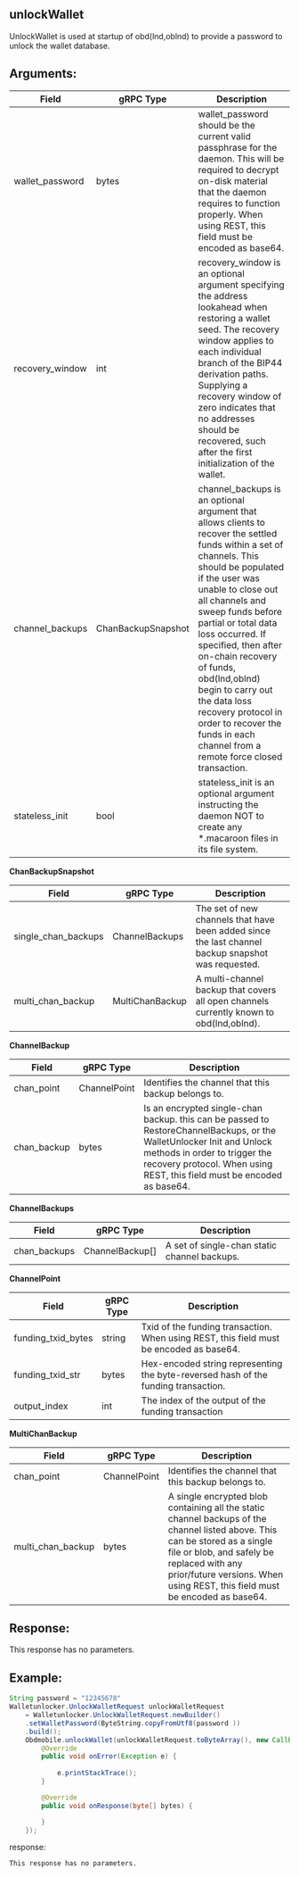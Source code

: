 ## unlockWallet

UnlockWallet is used at startup of obd(lnd,oblnd) to provide a password to unlock the wallet database.

## Arguments:
| Field		             |	gRPC Type		    |	 Description  |
| -------- 	             |	---------           |    ---------    |  
| wallet_password	     |	bytes		        |    wallet_password should be the current valid passphrase for the daemon. This will be required to decrypt on-disk material that the daemon requires to function properly. When using REST, this field must be encoded as base64.|
| recovery_window	     |	int		            |    recovery_window is an optional argument specifying the address lookahead when restoring a wallet seed. The recovery window applies to each individual branch of the BIP44 derivation paths. Supplying a recovery window of zero indicates that no addresses should be recovered, such after the first initialization of the wallet.|
| channel_backups	     |	ChanBackupSnapshot	|   channel_backups is an optional argument that allows clients to recover the settled funds within a set of channels. This should be populated if the user was unable to close out all channels and sweep funds before partial or total data loss occurred. If specified, then after on-chain recovery of funds, obd(lnd,oblnd) begin to carry out the data loss recovery protocol in order to recover the funds in each channel from a remote force closed transaction.|
| stateless_init	     |	bool		        |   stateless_init is an optional argument instructing the daemon NOT to create any *.macaroon files in its file system.|  

**ChanBackupSnapshot**

| Field		         |	gRPC Type		    |	   Description  |
| -------- 	         |	---------           |      ---------      |  
| single_chan_backups|	ChannelBackups	    |      The set of new channels that have been added since the last channel backup snapshot was requested.|  
| multi_chan_backup  |	MultiChanBackup	    |      A multi-channel backup that covers all open channels currently known to obd(lnd,oblnd).|

**ChannelBackup**

| Field		            |	gRPC Type		|	Description  |
| -------- 	            |	---------       |   ---------    |  
| chan_point            |	ChannelPoint	|   Identifies the channel that this backup belongs to.|  
| chan_backup           |	bytes	        |   Is an encrypted single-chan backup. this can be passed to RestoreChannelBackups, or the WalletUnlocker Init and Unlock methods in order to trigger the recovery protocol. When using REST, this field must be encoded as base64.|

**ChannelBackups**

| Field		        |	gRPC Type		    |	 Description  |
| -------- 	        |	---------           |    ---------    |  
| chan_backups      |	ChannelBackup[]	    |    A set of single-chan static channel backups.|

**ChannelPoint**

| Field		            |	gRPC Type		|	 Description  |
| -------- 	            |	---------       |    ---------    |  
| funding_txid_bytes    |	string          |    Txid of the funding transaction. When using REST, this field must be encoded as base64.|
| funding_txid_str      |	bytes           |    Hex-encoded string representing the byte-reversed hash of the funding transaction.|
| output_index          |	int             |    The index of the output of the funding transaction|

**MultiChanBackup**

| Field		         |	gRPC Type		|	 Description  |
| -------- 	         |	---------       |    ---------    |  
| chan_point         |	ChannelPoint    |    Identifies the channel that this backup belongs to.|
| multi_chan_backup  |	bytes           |    A single encrypted blob containing all the static channel backups of the channel listed above. This can be stored as a single file or blob, and safely be replaced with any prior/future versions. When using REST, this field must be encoded as base64.|


## Response:
This response has no parameters.

## Example:

<!--
java code example
-->

```java
String password = "12345678"
Walletunlocker.UnlockWalletRequest unlockWalletRequest 
    = Walletunlocker.UnlockWalletRequest.newBuilder()
    .setWalletPassword(ByteString.copyFromUtf8(password ))
    .build();
    Obdmobile.unlockWallet(unlockWalletRequest.toByteArray(), new Callback() {
        @Override
        public void onError(Exception e) {
            
            e.printStackTrace();
        }

        @Override
        public void onResponse(byte[] bytes) {

        }
    });
```

<!--
The response for the example
-->
response:
```
This response has no parameters.
```


